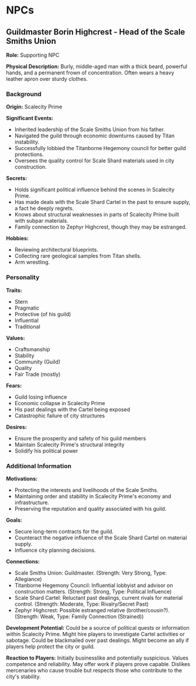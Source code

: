 # NPCs

## Guildmaster Borin Highcrest - Head of the Scale Smiths Union

**Role:** Supporting NPC

**Physical Description:** Burly, middle-aged man with a thick beard, powerful hands, and a permanent frown of concentration. Often wears a heavy leather apron over sturdy clothes.

### Background

**Origin:** Scalecity Prime

**Significant Events:**
- Inherited leadership of the Scale Smiths Union from his father.
- Navigated the guild through economic downturns caused by Titan instability.
- Successfully lobbied the Titanborne Hegemony council for better guild protections.
- Oversees the quality control for Scale Shard materials used in city construction.

**Secrets:**
- Holds significant political influence behind the scenes in Scalecity Prime.
- Has made deals with the Scale Shard Cartel in the past to ensure supply, a fact he deeply regrets.
- Knows about structural weaknesses in parts of Scalecity Prime built with subpar materials.
- Family connection to Zephyr Highcrest, though they may be estranged.

**Hobbies:**
- Reviewing architectural blueprints.
- Collecting rare geological samples from Titan shells.
- Arm wrestling.

### Personality

**Traits:**
- Stern
- Pragmatic
- Protective (of his guild)
- Influential
- Traditional

**Values:**
- Craftsmanship
- Stability
- Community (Guild)
- Quality
- Fair Trade (mostly)

**Fears:**
- Guild losing influence
- Economic collapse in Scalecity Prime
- His past dealings with the Cartel being exposed
- Catastrophic failure of city structures

**Desires:**
- Ensure the prosperity and safety of his guild members
- Maintain Scalecity Prime's structural integrity
- Solidify his political power

### Additional Information

**Motivations:**
- Protecting the interests and livelihoods of the Scale Smiths.
- Maintaining order and stability in Scalecity Prime's economy and infrastructure.
- Preserving the reputation and quality associated with his guild.

**Goals:**
- Secure long-term contracts for the guild.
- Counteract the negative influence of the Scale Shard Cartel on material supply.
- Influence city planning decisions.

**Connections:**
- Scale Smiths Union: Guildmaster. (Strength: Very Strong, Type: Allegiance)
- Titanborne Hegemony Council: Influential lobbyist and advisor on construction matters. (Strength: Strong, Type: Political Influence)
- Scale Shard Cartel: Reluctant past dealings, current rivals for material control. (Strength: Moderate, Type: Rivalry/Secret Past)
- Zephyr Highcrest: Possible estranged relative (brother/cousin?). (Strength: Weak, Type: Family Connection (Strained))

**Development Potential:** Could be a source of political quests or information within Scalecity Prime. Might hire players to investigate Cartel activities or sabotage. Could be blackmailed over past dealings. Might become an ally if players help protect the city or guild.

**Reaction to Players:** Initially businesslike and potentially suspicious. Values competence and reliability. May offer work if players prove capable. Dislikes mercenaries who cause trouble but respects those who contribute to the city's stability.